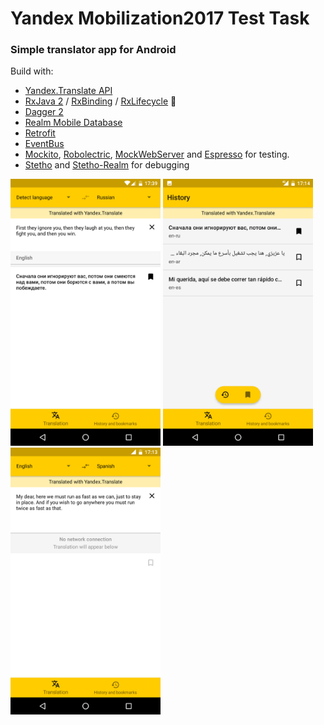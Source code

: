 # Yandex Mobilization2017 Test Task
### Simple translator app for Android

Build with:

- [Yandex.Translate API](https://tech.yandex.ru/translate/)
- [RxJava 2](https://github.com/ReactiveX/RxJava) / [RxBinding](https://github.com/JakeWharton/RxBinding) / [RxLifecycle](https://github.com/trello/RxLifecycle) 🚀
- [Dagger 2](https://google.github.io/dagger/) 
- [Realm Mobile Database](https://realm.io/products/realm-mobile-database/)
- [Retrofit](https://square.github.io/retrofit/)
- [EventBus](http://greenrobot.github.io/EventBus/)
- [Mockito](http://site.mockito.org/), [Robolectric](https://github.com/robolectric/robolectric), [MockWebServer](https://github.com/square/okhttp/tree/master/mockwebserver) and [Espresso](https://google.github.io/android-testing-support-library/docs/espresso/) for testing.
- [Stetho](http://facebook.github.io/stetho/) and [Stetho-Realm](https://github.com/uPhyca/stetho-realm) for debugging

<img src="https://github.com/Kondenko/Yandex-Mobilization-2017-Test-Task/blob/develop/screenshots/screen_translation.png" width="240" height="427"> <img src="https://github.com/Kondenko/Yandex-Mobilization-2017-Test-Task/blob/develop/screenshots/screen_history.png" width="240" height="427"> <img src="https://github.com/Kondenko/Yandex-Mobilization-2017-Test-Task/blob/develop/screenshots/screen_translation_offline.png" width="240" height="427">
